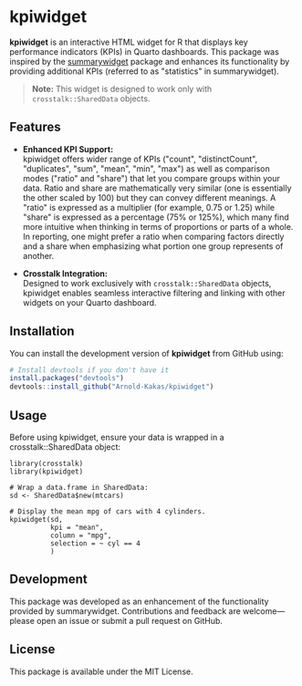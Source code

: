 
# kpiwidget

<!-- badges: start -->
<!-- badges: end -->

**kpiwidget** is an interactive HTML widget for R that displays key performance indicators (KPIs) in Quarto dashboards. This package was inspired by the [summarywidget](https://github.com/kent37/summarywidget) package and enhances its functionality by providing additional KPIs (referred to as "statistics" in summarywidget).

> **Note:** This widget is designed to work only with `crosstalk::SharedData` objects.

## Features

- **Enhanced KPI Support:**  
  kpiwidget offers wider range of KPIs ("count", "distinctCount", "duplicates", "sum", "mean", "min", "max") as well as comparison modes ("ratio" and "share") that let you compare groups within your data.
  Ratio and share are mathematically very similar (one is essentially the other scaled by 100) but they can convey different meanings. 
  A "ratio" is expressed as a multiplier (for example, 0.75 or 1.25) while "share" is expressed as a percentage (75% or 125%), which many find more intuitive when thinking in terms of proportions or parts of a whole. 
  In reporting, one might prefer a ratio when comparing factors directly and a share when emphasizing what portion one group represents of another. 

- **Crosstalk Integration:**  
  Designed to work exclusively with `crosstalk::SharedData` objects, kpiwidget enables seamless interactive filtering and linking with other widgets on your Quarto dashboard.

## Installation

You can install the development version of **kpiwidget** from GitHub using:

```r
# Install devtools if you don't have it
install.packages("devtools")
devtools::install_github("Arnold-Kakas/kpiwidget")
```

## Usage

Before using kpiwidget, ensure your data is wrapped in a crosstalk::SharedData object:

```{r}
library(crosstalk)
library(kpiwidget)

# Wrap a data.frame in SharedData:
sd <- SharedData$new(mtcars)

# Display the mean mpg of cars with 4 cylinders.
kpiwidget(sd, 
          kpi = "mean", 
          column = "mpg",
          selection = ~ cyl == 4
          )
```

## Development

This package was developed as an enhancement of the functionality provided by summarywidget. Contributions and feedback are welcome—please open an issue or submit a pull request on GitHub.

## License

This package is available under the MIT License.

